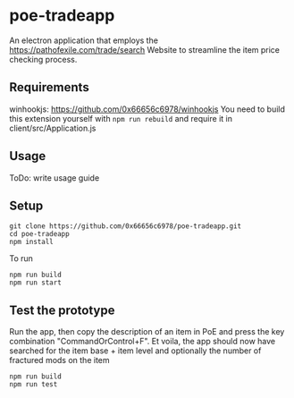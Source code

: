 # poe-tradeapp

An electron application that employs the https://pathofexile.com/trade/search Website to streamline the item price checking process.

## Requirements

winhookjs: https://github.com/0x66656c6978/winhookjs
You need to build this extension yourself with `npm run rebuild` and require it in client/src/Application.js

## Usage

ToDo: write usage guide

## Setup

```
git clone https://github.com/0x66656c6978/poe-tradeapp.git
cd poe-tradeapp
npm install
```

To run

```
npm run build
npm run start
```

## Test the prototype

Run the app, then copy the description of an item in PoE and press the key combination "CommandOrControl+F". Et voila, the app should now have searched for the item base + item level and optionally the number of fractured mods on the item

```
npm run build
npm run test
```
